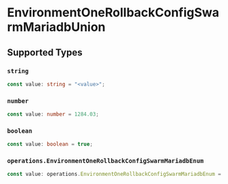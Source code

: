 # EnvironmentOneRollbackConfigSwarmMariadbUnion


## Supported Types

### `string`

```typescript
const value: string = "<value>";
```

### `number`

```typescript
const value: number = 1284.03;
```

### `boolean`

```typescript
const value: boolean = true;
```

### `operations.EnvironmentOneRollbackConfigSwarmMariadbEnum`

```typescript
const value: operations.EnvironmentOneRollbackConfigSwarmMariadbEnum = "null";
```

